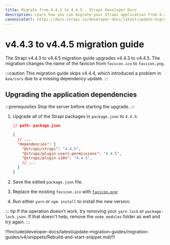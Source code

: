 ```yaml
---
title: Migrate from 4.4.3 to 4.4.5 - Strapi Developer Docs
description: Learn how you can migrate your Strapi application from 4.4.3 to 4.4.5.
canonicalUrl: https://docs.strapi.io/developer-docs/latest/update-migration-guides/migration-guides/v4/migration-guide-4.4.3-to-4.4.5.html
---
```


# v4.4.3 to v4.4.5 migration guide

The Strapi v4.4.3 to v4.4.5 migration guide upgrades v4.4.3 to v4.4.5. The migration changes the name of the favicon from `favicon.ico` to `favicon.png`.

:::caution
This migration guide skips v4.4.4, which introduced a problem in `koa/cors` due to a missing dependency update.
:::

## Upgrading the application dependencies

:::prerequisites
Stop the server before starting the upgrade.
:::

1. Upgrade all of the Strapi packages in `package.json` to `4.4.5`:

    ```json
    // path: package.json

    {
      // ...
      "dependencies": {
        "@strapi/strapi": "4.4.5",
        "@strapi/plugin-users-permissions": "4.4.5",
        "@strapi/plugin-i18n": "4.4.5",
        // ...
      }
    }
    ```

2. Save the edited `package.json` file.

3. Replace the existing `favicon.ico` with [`favicon.png`](https://user-images.githubusercontent.com/8593673/198366643-7261700d-c8c4-4ebb-83c8-792a330ab4a5.png):

4. Run either `yarn` or `npm install` to install the new version.

::: tip
If the operation doesn't work, try removing your `yarn.lock` or `package-lock.json`. If that doesn't help, remove the `node_modules` folder as well and try again.
:::

!!!include(developer-docs/latest/update-migration-guides/migration-guides/v4/snippets/Rebuild-and-start-snippet.md)!!!
